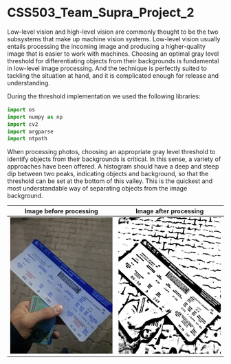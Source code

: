 # CSS503_Team_Supra_Project_2

Low-level vision and high-level vision are commonly thought to be the two subsystems that make up machine vision systems. Low-level vision usually entails processing the incoming image and producing a higher-quality image that is easier to work with machines. Choosing an optimal gray level threshold for differentiating objects from their backgrounds is fundamental in low-level image processing. And the technique is perfectly suited to tackling the situation at hand, and it is complicated enough for release and understanding.

During the threshold implementation we used the following libraries:
```python
import os
import numpy as np
import cv2
import argparse
import ntpath
``` 

When processing photos, choosing an appropriate gray level threshold to identify objects from their backgrounds is critical. In this sense, a variety of approaches have been offered. A histogram should have a deep and steep dip between two peaks, indicating objects and background, so that the threshold can be set at the bottom of this valley. This is the quickest and most understandable way of separating objects from the image background.


Image before processing             |  Image after processing
:-------------------------:|:-------------------------:
![](https://github.com/adilbekishev/CSS503_Team_Supra_Project_2/blob/main/stud.jpg)  |  ![](https://github.com/adilbekishev/CSS503_Team_Supra_Project_2/blob/main/stud_bin.jpg)

